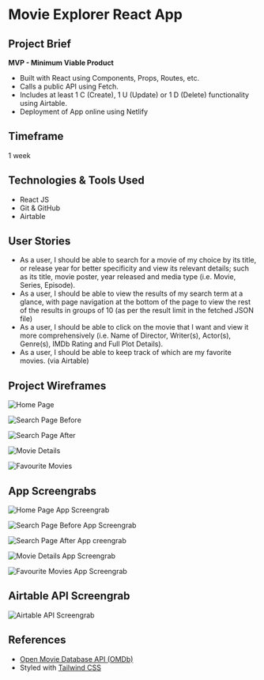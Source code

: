 # Movie Explorer React App

## Project Brief

**MVP - Minimum Viable Product**

- Built with React using Components, Props, Routes, etc.
- Calls a public API using Fetch.
- Includes at least 1 C (Create), 1 U (Update) or 1 D (Delete) functionality using Airtable.
- Deployment of App online using Netlify

## Timeframe

1 week

## Technologies & Tools Used

- React JS
- Git & GitHub
- Airtable

## User Stories

- As a user, I should be able to search for a movie of my choice by its title, or release year for better specificity and view its relevant details; such as its title, movie poster, year released and media type (i.e. Movie, Series, Episode).
- As a user, I should be able to view the results of my search term at a glance, with page navigation at the bottom of the page to view the rest of the results in groups of 10 (as per the result limit in the fetched JSON file)
- As a user, I should be able to click on the movie that I want and view it more comprehensively (i.e. Name of Director, Writer(s), Actor(s), Genre(s), IMDb Rating and Full Plot Details).
- As a user, I should be able to keep track of which are my favorite movies. (via Airtable)

## Project Wireframes

![Home Page](./images/HomePage.JPG)

![Search Page Before](./images/SearchPage_Before.JPG)

![Search Page After](./images/SearchPage_After.JPG)

![Movie Details](./images/MovieDetails.JPG)

![Favourite Movies](./images/FavouriteMovies.JPG)

## App Screengrabs

![Home Page App Screengrab](./images/HomePage_Screengrab.jpg)

![Search Page Before App Screengrab](./images/SearchPage_Before_Screengrab.jpg)

![Search Page After App creengrab](./images/SearchPage_After_Screengrab.jpg)

![Movie Details App Screengrab](./images/MovieDetails_Screengrab.jpg)

![Favourite Movies App Screengrab](./images/FavouriteMovies_Screengrab.jpg)

## Airtable API Screengrab

![Airtable API Screengrab](./images/Airtable_API_Screengrab.jpg)

## References

- [Open Movie Database API (OMDb)](https://omdbapi.com)
- Styled with [Tailwind CSS](https://tailwindcss.com/)
